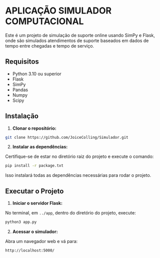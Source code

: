 # APLICAÇÃO SIMULADOR COMPUTACIONAL

Este é um projeto de simulação de suporte online usando SimPy e Flask, onde são simulados atendimentos de suporte baseados em dados de tempo entre chegadas e tempo de serviço.

## Requisitos

- Python 3.10 ou superior
- Flask
- SimPy
- Pandas
- Numpy
- Scipy

## Instalação

1. **Clonar o repositório:**
```bash
git clone https://github.com/JoiceColling/Simulador.git
```

2. **Instalar as dependências:**

Certifique-se de estar no diretório raiz do projeto e execute o comando:
```bash
pip install -r package.txt
```

Isso instalará todas as dependências necessárias para rodar o projeto.

## Executar o Projeto

1. **Iniciar o servidor Flask:**

No terminal, em ``../app``, dentro do diretório do projeto, execute:

```bash
python3 app.py
```

2. **Acessar o simulador:**

Abra um navegador web e vá para:
```bash
http://localhost:5000/
```
